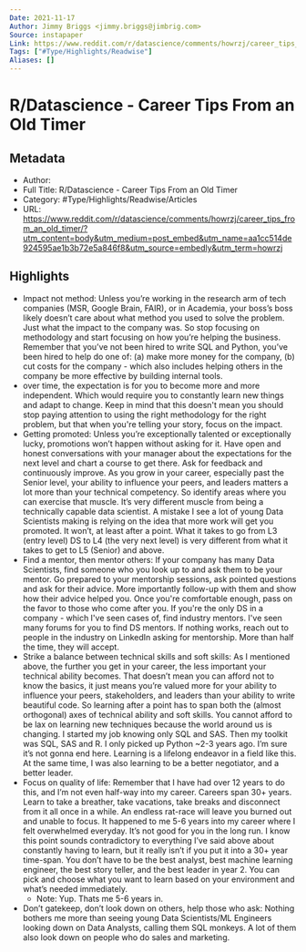 ```yaml
---
Date: 2021-11-17
Author: Jimmy Briggs <jimmy.briggs@jimbrig.com>
Source: instapaper
Link: https://www.reddit.com/r/datascience/comments/howrzj/career_tips_from_an_old_timer/?utm_content=body&utm_medium=post_embed&utm_name=aa1cc514de924595ae1b3b72e5a846f8&utm_source=embedly&utm_term=howrzj
Tags: ["#Type/Highlights/Readwise"]
Aliases: []
---
```

# R/Datascience - Career Tips From an Old Timer

## Metadata
- Author: 
- Full Title: R/Datascience - Career Tips From an Old Timer
- Category: #Type/Highlights/Readwise/Articles
- URL: https://www.reddit.com/r/datascience/comments/howrzj/career_tips_from_an_old_timer/?utm_content=body&utm_medium=post_embed&utm_name=aa1cc514de924595ae1b3b72e5a846f8&utm_source=embedly&utm_term=howrzj

## Highlights
- Impact not method: Unless you’re working in the research arm of tech companies (MSR, Google Brain, FAIR), or in Academia, your boss’s boss likely doesn’t care about what method you used to solve the problem. Just what the impact to the company was. So stop focusing on methodology and start focusing on how you’re helping the business. Remember that you’ve not been hired to write SQL and Python, you’ve been hired to help do one of: (a) make more money for the company, (b) cut costs for the company - which also includes helping others in the company be more effective by building internal tools.
- over time, the expectation is for you to become more and more independent. Which would require you to constantly learn new things and adapt to change. Keep in mind that this doesn't mean you should stop paying attention to using the right methodology for the right problem, but that when you're telling your story, focus on the impact.
- Getting promoted: Unless you’re exceptionally talented or exceptionally lucky, promotions won’t happen without asking for it. Have open and honest conversations with your manager about the expectations for the next level and chart a course to get there. Ask for feedback and continuously improve. As you grow in your career, especially past the Senior level, your ability to influence your peers, and leaders matters a lot more than your technical competency. So identify areas where you can exercise that muscle. It’s very different muscle from being a technically capable data scientist. A mistake I see a lot of young Data Scientists making is relying on the idea that more work will get you promoted. It won’t, at least after a point. What it takes to go from L3 (entry level) DS to L4 (the very next level) is very different from what it takes to get to L5 (Senior) and above.
- Find a mentor, then mentor others: If your company has many Data Scientists, find someone who you look up to and ask them to be your mentor. Go prepared to your mentorship sessions, ask pointed questions and ask for their advice. More importantly follow-up with them and show how their advice helped you. Once you're comfortable enough, pass on the favor to those who come after you. If you're the only DS in a company - which I've seen cases of, find industry mentors. I've seen many forums for you to find DS mentors. If nothing works, reach out to people in the industry on LinkedIn asking for mentorship. More than half the time, they will accept.
- Strike a balance between technical skills and soft skills: As I mentioned above, the further you get in your career, the less important your technical ability becomes. That doesn’t mean you can afford not to know the basics, it just means you’re valued more for your ability to influence your peers, stakeholders, and leaders than your ability to write beautiful code. So learning after a point has to span both the (almost orthogonal) axes of technical ability and soft skills. You cannot afford to be lax on learning new techniques because the world around us is changing. I started my job knowing only SQL and SAS. Then my toolkit was SQL, SAS and R. I only picked up Python ~2-3 years ago. I’m sure it’s not gonna end here. Learning is a lifelong endeavor in a field like this. At the same time, I was also learning to be a better negotiator, and a better leader.
- Focus on quality of life: Remember that I have had over 12 years to do this, and I’m not even half-way into my career. Careers span 30+ years. Learn to take a breather, take vacations, take breaks and disconnect from it all once in a while. An endless rat-race will leave you burned out and unable to focus. It happened to me 5-6 years into my career where I felt overwhelmed everyday. It’s not good for you in the long run. I know this point sounds contradictory to everything I’ve said above about constantly having to learn, but it really isn’t if you put it into a 30+ year time-span. You don’t have to be the best analyst, best machine learning engineer, the best story teller, and the best leader in year 2. You can pick and choose what you want to learn based on your environment and what’s needed immediately.
    - Note: Yup. Thats me 5-6 years in.
- Don’t gatekeep, don’t look down on others, help those who ask: Nothing bothers me more than seeing young Data Scientists/ML Engineers looking down on Data Analysts, calling them SQL monkeys. A lot of them also look down on people who do sales and marketing.
